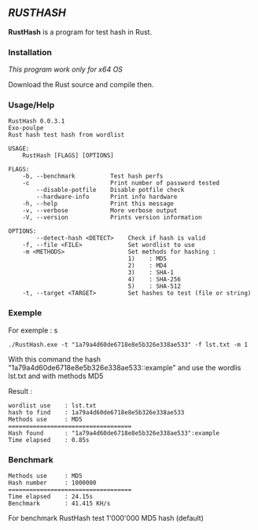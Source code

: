 ## *RUSTHASH* ##

**RustHash** is a program for test hash in Rust.

### Installation ###

*This program work only for x64 OS*

Download the Rust source and compile then.

### Usage/Help ###
```
RustHash 0.0.3.1
Exo-poulpe
Rust hash test hash from wordlist

USAGE:
    RustHash [FLAGS] [OPTIONS]

FLAGS:
    -b, --benchmark          Test hash perfs
    -c                       Print number of password tested
        --disable-potfile    Disable potfile check
        --hardware-info      Print info hardware
    -h, --help               Print this message
    -v, --verbose            More verbose output
    -V, --version            Prints version information

OPTIONS:
        --detect-hash <DETECT>    Check if hash is valid
    -f, --file <FILE>             Set wordlist to use
    -m <METHODS>                  Set methods for hashing :
                                  1)    : MD5
                                  2)    : MD4
                                  3)    : SHA-1
                                  4)    : SHA-256
                                  5)    : SHA-512
    -t, --target <TARGET>         Set hashes to test (file or string)
```
### Exemple ###
For exemple : s
```
./RustHash.exe -t "1a79a4d60de6718e8e5b326e338ae533" -f lst.txt -m 1
```
With this command the hash "1a79a4d60de6718e8e5b326e338ae533::example" and use the wordlis lst.txt and with methods MD5

Result : 
```
wordlist use    : lst.txt
hash to find    : 1a79a4d60de6718e8e5b326e338ae533
Methods use     : MD5
===================================
Hash found      : "1a79a4d60de6718e8e5b326e338ae533":example
Time elapsed    : 0.85s
```
### Benchmark ###
```
Methods use     : MD5
Hash number     : 1000000
===================================
Time elapsed    : 24.15s
Benchmark       : 41.415 KH/s
```
For benchmark RustHash test 1'000'000 MD5 hash (default)
